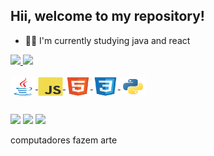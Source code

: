 ## Hii, welcome to my repository!

- :man_technologist:	 I'm currently studying java and react


<div>
 <a href=https://github.com/SolracSiul">
  <img height="140em" src="https://github-readme-stats.vercel.app/api?username=SolracSiul&show_icons=true&theme=merko&include_all_commits=true&count_private=true"/>
  <img height="140em" src="https://github-readme-stats.vercel.app/api/top-langs/?username=SolracSiul&layout=compact&langs_count=7&theme=merko"/>
</div>
<div style="display: inline_block"><br>
  <img align="center" alt="Logo-Java" height="30" width="40" src="https://raw.githubusercontent.com/devicons/devicon/master/icons/java/java-original.svg">
  <img align="center" alt="Logo-Javascript" height="30" width="40" src="https://raw.githubusercontent.com/devicons/devicon/master/icons/javascript/javascript-original.svg">
  <img align="center" alt="Logo-HTML" height="30" width="40" src="https://raw.githubusercontent.com/devicons/devicon/master/icons/html5/html5-original.svg">
  <img align="center" alt="Logo-CSS" height="30" width="40" src="https://raw.githubusercontent.com/devicons/devicon/master/icons/css3/css3-original.svg">
  <img align="center" alt="Logo-Python" height="30" width="40" src="https://raw.githubusercontent.com/devicons/devicon/master/icons/python/python-original.svg">
</div>

##

<div>
  <a href="https://www.instagram.com/crluiss/" target="_blank"><img src="https://img.shields.io/badge/-Instagram-%23E4405F?style=for-the-badge&logo=instagram&logoColor=white" target="_blank"></a>
  <a href="https://crluiss.netlify.app/" target="_blank"> <img src="https://img.shields.io/website-up-down-green-red/http/monip.org.svg"></a>
  <a href="https://www.linkedin.com/in/luis-carlos-r843/" target="_blank"><img src="https://img.shields.io/badge/-LinkedIn-%230077B5?style=for-the-badge&logo=linkedin&logoColor=white" target="_blank"></a> 

</div>
                                                                                                                                          
                                                                                                                                         
computadores fazem arte 
